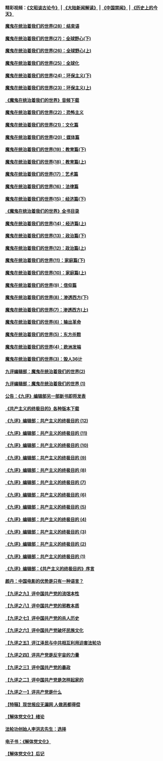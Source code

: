 #### 精彩视频：[《文昭谈古论今》](https://github.com/gfw-breaker/wenzhao/blob/master/README.md?t=01061530) | [《大陆新闻解读》](https://github.com/gfw-breaker/ntdtv-comedy/blob/master/README.md?t=01061530) | [《中国禁闻》](https://github.com/gfw-breaker/ntdtv-news/blob/master/README.md?t=01061530) | [《历史上的今天》](https://github.com/gfw-breaker/today-in-history/blob/master/README.md?t=01061530) 

#### [魔鬼在统治着我们的世界(28)：结束语](../pages/nsc422/n10936246.md?t=01061530) 

#### [魔鬼在统治着我们的世界(27)：全球野心(下)](../pages/nsc422/n10928319.md?t=01061530) 

#### [魔鬼在统治着我们的世界(26)：全球野心(上)](../pages/nsc422/n10900318.md?t=01061530) 

#### [魔鬼在统治着我们的世界(25)：全球化](../pages/nsc422/n10788205.md?t=01061530) 

#### [魔鬼在统治着我们的世界(24)：环保主义(下)](../pages/nsc422/n10695307.md?t=01061530) 

#### [魔鬼在统治着我们的世界(23)：环保主义(上)](../pages/nsc422/n10688613.md?t=01061530) 

#### [《魔鬼在统治着我们的世界》音频下载](../pages/nsc422/n10635553.md?t=01061530) 

#### [魔鬼在统治着我们的世界(22)：恐怖主义](../pages/nsc422/n10614727.md?t=01061530) 

#### [魔鬼在统治着我们的世界(21)：文化篇](../pages/nsc422/n10597706.md?t=01061530) 

#### [魔鬼在统治着我们的世界(20)：媒体篇](../pages/nsc422/n10586579.md?t=01061530) 

#### [魔鬼在统治着我们的世界(19)：教育篇(下)](../pages/nsc422/n10564808.md?t=01061530) 

#### [魔鬼在统治着我们的世界(18)：教育篇(上)](../pages/nsc422/n10526970.md?t=01061530) 

#### [魔鬼在统治着我们的世界(17)：艺术篇](../pages/nsc422/n10499093.md?t=01061530) 

#### [魔鬼在统治着我们的世界(16)：法律篇](../pages/nsc422/n10485969.md?t=01061530) 

#### [魔鬼在统治着我们的世界(15)：经济篇(下)](../pages/nsc422/n10469975.md?t=01061530) 

#### [《魔鬼在统治着我们的世界》全书目录](../pages/nsc422/n10464261.md?t=01061530) 

#### [魔鬼在统治着我们的世界(14)：经济篇(上)](../pages/nsc422/n10457370.md?t=01061530) 

#### [魔鬼在统治着我们的世界(13)：政治篇(下)](../pages/nsc422/n10448270.md?t=01061530) 

#### [魔鬼在统治着我们的世界(12)：政治篇(上)](../pages/nsc422/n10444576.md?t=01061530) 

#### [魔鬼在统治着我们的世界(11)：家庭篇(下)](../pages/nsc422/n10440961.md?t=01061530) 

#### [魔鬼在统治着我们的世界(10)：家庭篇(上)](../pages/nsc422/n10435448.md?t=01061530) 

#### [魔鬼在统治着我们的世界(9)：信仰篇](../pages/nsc422/n10432159.md?t=01061530) 

#### [魔鬼在统治着我们的世界(8)：渗透西方(下)](../pages/nsc422/n10429603.md?t=01061530) 

#### [魔鬼在统治着我们的世界(7)：渗透西方(上)](../pages/nsc422/n10426013.md?t=01061530) 

#### [魔鬼在统治着我们的世界(6)：输出革命](../pages/nsc422/n10421536.md?t=01061530) 

#### [魔鬼在统治着我们的世界(5)：东方杀戮](../pages/nsc422/n10417707.md?t=01061530) 

#### [魔鬼在统治着我们的世界(4)：欧洲发端](../pages/nsc422/n10414890.md?t=01061530) 

#### [魔鬼在统治着我们的世界(3)：毁人36计](../pages/nsc422/n10411583.md?t=01061530) 

#### [九评编辑部：魔鬼在统治着我们的世界(2)](../pages/nsc422/n10410036.md?t=01061530) 

#### [九评编辑部：魔鬼在统治着我们的世界 (1)](../pages/nsc422/n10406825.md?t=01061530) 

#### [公告：《九评》编辑部另一部新书即将发表](../pages/nsc422/n10405104.md?t=01061530) 

#### [《共产主义的终极目的》各种版本下载](../pages/nsc422/n10022138.md?t=01061530) 

#### [《九评》编辑部：共产主义的终极目的 (12)](../pages/nsc422/n9933272.md?t=01061530) 

#### [《九评》编辑部：共产主义的终极目的 (11)](../pages/nsc422/n9924973.md?t=01061530) 

#### [《九评》编辑部：共产主义的终极目的 (10)](../pages/nsc422/n9920883.md?t=01061530) 

#### [《九评》编辑部：共产主义的终极目的 (9)](../pages/nsc422/n9916363.md?t=01061530) 

#### [《九评》编辑部：共产主义的终极目的 (8)](../pages/nsc422/n9912488.md?t=01061530) 

#### [《九评》编辑部：共产主义的终极目的 (7)](../pages/nsc422/n9901176.md?t=01061530) 

#### [《九评》编辑部：共产主义的终极目的 (6)](../pages/nsc422/n9899359.md?t=01061530) 

#### [《九评》编辑部：共产主义的终极目的 (5)](../pages/nsc422/n9893174.md?t=01061530) 

#### [《九评》编辑部：共产主义的终极目的 (4)](../pages/nsc422/n9891246.md?t=01061530) 

#### [《九评》编辑部：共产主义的终极目的 (3)](../pages/nsc422/n9879879.md?t=01061530) 

#### [《九评》编辑部：共产主义的终极目的 (2)](../pages/nsc422/n9876205.md?t=01061530) 

#### [《九评》编辑部：共产主义的终极目的 (1)](../pages/nsc422/n9865857.md?t=01061530) 

#### [《九评》编辑部：《共产主义的终极目的》序言](../pages/nsc422/n9862666.md?t=01061530) 

#### [颜丹：中国电影的优势是只有一种语言？](../pages/nsc422/n9583062.md?t=01061530) 

#### [【九评之九】评中国共产党的流氓本性](../pages/nsc422/n737542.md?t=01061530) 

#### [【九评之八】评中国共产党的邪教本质](../pages/nsc422/n735942.md?t=01061530) 

#### [【九评之七】评中国共产党的杀人历史](../pages/nsc422/n733806.md?t=01061530) 

#### [【九评之六】评中国共产党破坏民族文化](../pages/nsc422/n731667.md?t=01061530) 

#### [【九评之五】评江泽民与中共相互利用迫害法轮功](../pages/nsc422/n730058.md?t=01061530) 

#### [【九评之四】评共产党是反宇宙的力量](../pages/nsc422/n727814.md?t=01061530) 

#### [【九评之三】评中国共产党的暴政](../pages/nsc422/n725597.md?t=01061530) 

#### [【九评之二】评中国共产党是怎样起家的](../pages/nsc422/n723946.md?t=01061530) 

#### [【九评之一】评共产党是什么](../pages/nsc422/n722529.md?t=01061530) 

#### [【特稿】现世报应无漏网 人做恶都得偿](../pages/nsc422/n4215167.md?t=01061530) 

#### [【解体党文化】绪论](../pages/nsc422/n1449356.md?t=01061530) 

#### [法轮功创始人李洪志先生：选择](../pages/nsc422/n3580738.md?t=01061530) 

#### [电子书：《解体党文化》](../pages/nsc422/n1573484.md?t=01061530) 

#### [【解体党文化】后记](../pages/nsc422/n1531999.md?t=01061530) 

